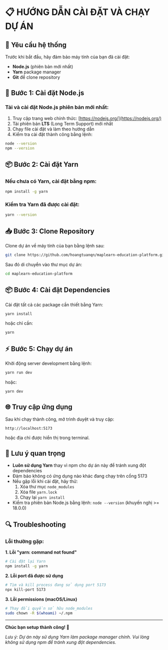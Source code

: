 # 📋 HƯỚNG DẪN CÀI ĐẶT VÀ CHẠY DỰ ÁN

## 🚀 Yêu cầu hệ thống

Trước khi bắt đầu, hãy đảm bảo máy tính của bạn đã cài đặt:

- **Node.js** (phiên bản mới nhất)
- **Yarn** package manager
- **Git** để clone repository

## 🔧 Bước 1: Cài đặt Node.js

### Tải và cài đặt Node.js phiên bản mới nhất:

1. Truy cập trang web chính thức: [https://nodejs.org/](https://nodejs.org/)
2. Tải phiên bản **LTS** (Long Term Support) mới nhất
3. Chạy file cài đặt và làm theo hướng dẫn
4. Kiểm tra cài đặt thành công bằng lệnh:

```bash
node --version
npm --version
```

## 📦 Bước 2: Cài đặt Yarn

### Nếu chưa có Yarn, cài đặt bằng npm:

```bash
npm install -g yarn
```

### Kiểm tra Yarn đã được cài đặt:

```bash
yarn --version
```

## 📥 Bước 3: Clone Repository

Clone dự án về máy tính của bạn bằng lệnh sau:

```bash
git clone https://github.com/hoangtuanqn/maplearn-education-platform.git
```

Sau đó di chuyển vào thư mục dự án:

```bash
cd maplearn-education-platform
```

## 📦 Bước 4: Cài đặt Dependencies

Cài đặt tất cả các package cần thiết bằng Yarn:

```bash
yarn install
```

hoặc chỉ cần:

```bash
yarn
```

## ⚡ Bước 5: Chạy dự án

Khởi động server development bằng lệnh:

```bash
yarn run dev
```

hoặc:

```bash
yarn dev
```

## 🌐 Truy cập ứng dụng

Sau khi chạy thành công, mở trình duyệt và truy cập:

```
http://localhost:5173
```

hoặc địa chỉ được hiển thị trong terminal.

## 📝 Lưu ý quan trọng

- **Luôn sử dụng Yarn** thay vì npm cho dự án này để tránh xung đột dependencies
- Đảm bảo không có ứng dụng nào khác đang chạy trên cổng 5173
- Nếu gặp lỗi khi cài đặt, hãy thử:
    1. Xóa thư mục `node_modules`
    2. Xóa file `yarn.lock`
    3. Chạy lại `yarn install`
- Kiểm tra phiên bản Node.js bằng lệnh: `node --version` (khuyến nghị >= 18.0.0)

## 🔍 Troubleshooting

### Lỗi thường gặp:

**1. Lỗi "yarn: command not found"**

```bash
# Cài đặt lại Yarn
npm install -g yarn
```

**2. Lỗi port đã được sử dụng**

```bash
# Tìm và kill process đang sử dụng port 5173
npx kill-port 5173
```

**3. Lỗi permissions (macOS/Linux)**

```bash
# Thay đổi quyền sở hữu node_modules
sudo chown -R $(whoami) ~/.npm
```

---

**Chúc bạn setup thành công! 🎉**

_Lưu ý: Dự án này sử dụng Yarn làm package manager chính. Vui lòng không sử dụng npm để tránh xung đột dependencies._
